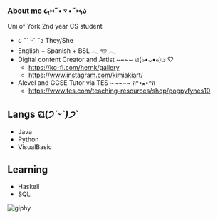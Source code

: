 ### About me  ૮₍⑅˶• ▿ •˶⑅₎ა 
Uni of York 2nd year CS student 
- ૮ ˶´ ᵕˋ ˶ა They/She
- English + Spanish + BSL 𓂃 ৎ୭ 𓂃
- Digital content Creator and Artist ~~~~  ପ(๑•ᴗ•๑)ଓ ♡
  - https://ko-fi.com/hernk/gallery
  - https://www.instagram.com/kimiakiart/
 - Alevel and GCSE Tutor via TES ~~~~~ ฅ^•ﻌ•^ฅ
    - https://www.tes.com/teaching-resources/shop/poppyfynes10
## Langs ଘ(੭*ˊᵕˋ)੭* ̀ˋ
  - Java
  - Python
  - VisualBasic
## Learning
  - Haskell
  - SQL
  



![giphy](https://user-images.githubusercontent.com/89403578/165379527-930f01b0-7df0-49af-80c4-2199156f7a68.gif)


        
    
<!--
**popESF/popESF** is a ✨ _special_ ✨ repository because its `README.md` (this file) appears on your GitHub profile.


-->
